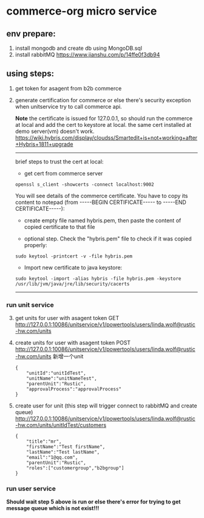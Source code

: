 # commerce-org micro service



## env prepare:
1. install mongodb and create db using MongoDB.sql
2. install rabbitMQ
https://www.jianshu.com/p/14ffe0f3db94


## using steps:
1. get token for asagent from b2b commerce

2. generate certification for commerce or else there's security exception when unitservice try to call commerce api.

	**Note** 
	the certificate is issued for 127.0.0.1, so should run the commerce at local and add the cert to keystore at local.  the same cert installed at demo server(vm) doesn't work.
	https://wiki.hybris.com/display/cloudss/Smartedit+is+not+working+after+Hybris+1811+upgrade

	-------------------------------------------

	brief steps to trust the cert at local:

	- get cert from commerce server

	`openssl s_client -showcerts -connect localhost:9002`

	You will see details of the commerce certificate. You have to copy its content to notepad (from -----BEGIN CERTIFICATE----- to -----END CERTIFICATE-----):

	- create empty file named hybris.pem, then paste the content of copied certificate to that file

	- optional step. Check the "hybris.pem" file to check if it was copied properly:

	`sudo keytool -printcert -v -file hybris.pem`

	- Import new certificate to java keystore:

	`sudo keytool -import -alias hybris -file hybris.pem -keystore /usr/lib/jvm/java/jre/lib/security/cacerts`

	-------------------------------------------


### run unit service

3. get units for user with asagent token
	GET http://127.0.0.1:10086/unitservice/v1/powertools/users/linda.wolf@rustic-hw.com/units 

4. create units for user with asagent token
	POST http://127.0.0.1:10086/unitservice/v1/powertools/users/linda.wolf@rustic-hw.com/units 新增一个unit

	```
	{
		"unitId":"unitIdTest",
		"unitName":"unitNameTest",
		"parentUnit":"Rustic",
		"approvalProcess":"approvalProcess"
	}
	```

5. create user for unit (this step will trigger connect to rabbitMQ and create queue)
	http://127.0.0.1:10086/unitservice/v1/powertools/users/linda.wolf@rustic-hw.com/units/unitIdTest/customers
	```
	{
		"title":"mr",
		"firstName":"Test firstName",
		"lastName":"Test lastName",
		"email":"1@qq.com",
		"parentUnit":"Rustic",
		"roles":["customergroup","b2bgroup"]
	}
	```


### run user service

**Should wait step 5 above is run or else there's error for trying to get message queue which is not exist!!!**
